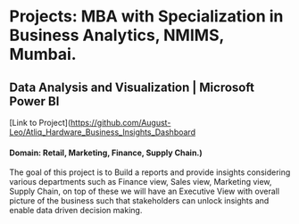 Projects: MBA with Specialization in Business Analytics, NMIMS, Mumbai.
==============================
## Data Analysis and Visualization | Microsoft Power BI

[Link to Project](https://github.com/August-Leo/Atliq_Hardware_Business_Insights_Dashboard 
#### Domain: Retail, Marketing, Finance, Supply Chain.)

The goal of this project is to Build a reports and provide insights considering various departments such as Finance view, Sales view, Marketing view,
Supply Chain, on top of these we will have an Executive View with overall picture of the business such that stakeholders can unlock insights and
enable data driven decision making.
